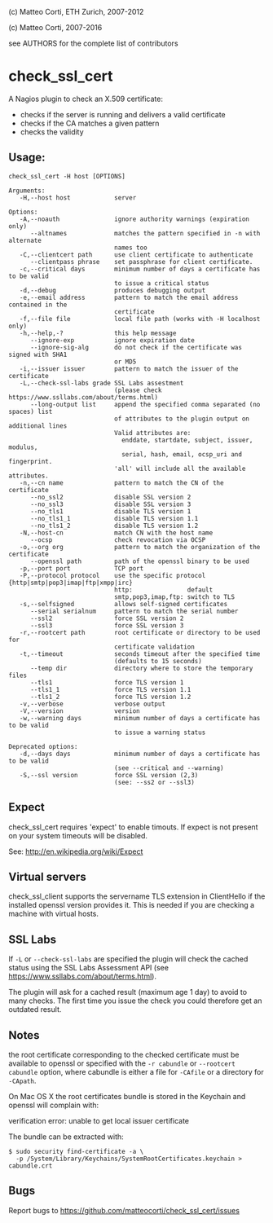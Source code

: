 
 (c) Matteo Corti, ETH Zurich, 2007-2012

 (c) Matteo Corti, 2007-2016

  see AUTHORS for the complete list of contributors

# check_ssl_cert

A Nagios plugin to check an X.509 certificate:
 - checks if the server is running and delivers a valid certificate
 - checks if the CA matches a given pattern
 - checks the validity

## Usage:

```
check_ssl_cert -H host [OPTIONS]

Arguments:
   -H,--host host            server

Options:
   -A,--noauth               ignore authority warnings (expiration only)
      --altnames             matches the pattern specified in -n with alternate
                             names too
   -C,--clientcert path      use client certificate to authenticate
      --clientpass phrase    set passphrase for client certificate.
   -c,--critical days        minimum number of days a certificate has to be valid
                             to issue a critical status
   -d,--debug                produces debugging output
   -e,--email address        pattern to match the email address contained in the
                             certificate
   -f,--file file            local file path (works with -H localhost only)
   -h,--help,-?              this help message
      --ignore-exp           ignore expiration date
      --ignore-sig-alg       do not check if the certificate was signed with SHA1
                             or MD5
   -i,--issuer issuer        pattern to match the issuer of the certificate
   -L,--check-ssl-labs grade SSL Labs assestment
                             (please check https://www.ssllabs.com/about/terms.html)
      --long-output list     append the specified comma separated (no spaces) list
                             of attributes to the plugin output on additional lines
                             Valid attributes are:
                               enddate, startdate, subject, issuer, modulus,
                               serial, hash, email, ocsp_uri and fingerprint.
                             'all' will include all the available attributes.
   -n,--cn name              pattern to match the CN of the certificate
      --no_ssl2              disable SSL version 2
      --no_ssl3              disable SSL version 3
      --no_tls1              disable TLS version 1
      --no_tls1_1            disable TLS version 1.1
      --no_tls1_2            disable TLS version 1.2
   -N,--host-cn              match CN with the host name
      --ocsp                 check revocation via OCSP
   -o,--org org              pattern to match the organization of the certificate
      --openssl path         path of the openssl binary to be used
   -p,--port port            TCP port
   -P,--protocol protocol    use the specific protocol {http|smtp|pop3|imap|ftp|xmpp|irc}
                             http:               default
                             smtp,pop3,imap,ftp: switch to TLS
   -s,--selfsigned           allows self-signed certificates
      --serial serialnum     pattern to match the serial number
      --ssl2                 force SSL version 2
      --ssl3                 force SSL version 3
   -r,--rootcert path        root certificate or directory to be used for
                             certificate validation
   -t,--timeout              seconds timeout after the specified time
                             (defaults to 15 seconds)
      --temp dir             directory where to store the temporary files
      --tls1                 force TLS version 1
      --tls1_1               force TLS version 1.1
      --tls1_2               force TLS version 1.2
   -v,--verbose              verbose output
   -V,--version              version
   -w,--warning days         minimum number of days a certificate has to be valid
                             to issue a warning status

Deprecated options:
   -d,--days days            minimum number of days a certificate has to be valid
                             (see --critical and --warning)
   -S,--ssl version          force SSL version (2,3)
                             (see: --ss2 or --ssl3)

```

## Expect

check_ssl_cert requires 'expect' to enable timouts. If expect is not
present on your system timeouts will be disabled.

See: http://en.wikipedia.org/wiki/Expect

## Virtual servers

check_ssl_client supports the servername TLS extension in ClientHello
if the installed openssl version provides it. This is needed if you
are checking a machine with virtual hosts.

## SSL Labs

If `-L` or `--check-ssl-labs` are specified the plugin will check the
cached status using the SSL Labs Assessment API (see
https://www.ssllabs.com/about/terms.html).

The plugin will ask for a cached result (maximum age 1 day) to avoid
to many checks. The first time you issue the check you could therefore
get an outdated result.

## Notes

the root certificate corresponding to the checked certificate must be
available to openssl or specified with the `-r cabundle` or
`--rootcert cabundle` option, where cabundle is either a file for `-CAfile`
or a directory for `-CApath`.

On Mac OS X the root certificates bundle is stored in the Keychain and
openssl will complain with:

   verification error: unable to get local issuer certificate

The bundle can be extracted with:

```
$ sudo security find-certificate -a \
  -p /System/Library/Keychains/SystemRootCertificates.keychain > cabundle.crt
```

## Bugs

Report bugs to https://github.com/matteocorti/check_ssl_cert/issues
